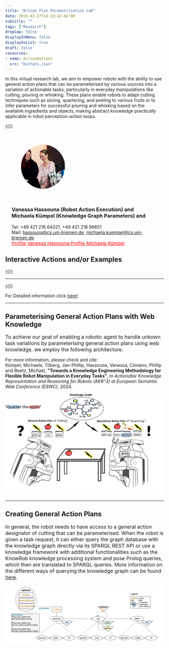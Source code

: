 ```yaml
---
title: "Action Plan Parametrisation Lab"
date: 2019-02-27T14:33:42-04:00
subtitle: ""
tags: ["Research"]
dropCap: false
displayInMenu: false
displayInList: true
draft: false
resources:
- name: ActionButtons
  src: "buttons.json"
---
```

In this virtual research lab, we aim to empower robots with the ability to use general action plans that can be parameterised by various sources into a variation of actionable tasks, particularly in everyday manipulations like cutting, pouring or whisking. These plans enable robots to adapt cutting techniques such as slicing, quartering, and peeling to various fruits or to infer parameters for successful pouring and whisking based on the available ingredients and objects, making abstract knowledge practically applicable in robot perception-action loops.


<div class="hidde-after-preview">
  {{<Webinterface>}}
  </br>
 <!-- For Detailed information click
  <a class="btn btn-success" target="_blank" href="actionable-knowledge-graph-laboratory/"><b>here!</b></a>  -->
</div>

<!--more-->


<div class="main-well-flex-container" style="margin:20px;align-items: center;">

  <div style="flex:30%;">
      <img src="VHuMK3.png" width="200" style="clip-path: circle(35%);">
  </div>

  <div style="flex:70%;">
    <h3>Vanessa Hassouna (Robot Action Execution) and Michaela Kümpel (Knowledge Graph Parameters) and</h3>
    Tel:     +49 421 218 64021, +49 421 218 99651 <br>
    <!--Fax:     +49 XXXXXXXXXX <br> -->
    Mail:     <a href="mailto:hassouna@cs.uni-bremen.de">hassouna@cs.uni-bremen.de</a>, <a href="mailto:michaela.kuempel@cs.uni-bremen.de">michaela.kuempel@cs.uni-bremen.de</a> <br>
      <a style="color:red" href="https://ai.uni-bremen.de/team/vanessa_hassouna">
      <span style="font-size: 15px;">Profile Vanessa Hassouna</span>
        <a style="color:red" href="https://ai.uni-bremen.de/team/michaela_kümpel">
      <span style="font-size: 15px;">Profile Michaela Kümpel</span>
    </a>
  </div>

</div> 

Interactive Actions and/or Examples
---
{{<Webinterface>}}
<hr>
{{<PouringInterface>}}
</br>

For Detailed information click 
<a href="https://food-ninja.github.io/WebKat-MealRobot//">here!</a> 


<hr>
<h2>Parameterising General Action Plans with Web Knowledge</h2>

<font size=3>To achieve our goal of enabling a robotic agent to handle unkown task variations by parameterising general action plans using web knowledge, we employ the following architecture.</font>

For more information, please check and cite:<br>
Kümpel, Michaela, Töberg, Jan-Phillip, Hassouna, Vanessa, Cimiano, Phillip and Beetz, Michael, <b>"Towards a Knowledge Engineering Methodology for Flexible Robot Manipulation in Everyday Tasks"</b>, In <i>Actionable Knowledge Representation and Reasoning for Robots (AKR^3) at European Semantic Web Conference (ESWC)</i>, 2024.<br>

<p align="center">
  <img src="Motivation4.jpg" width="600" alt="Action Plans"/><br>
</p>


<hr>


<h2>Creating General Action Plans</h2>


<font size=3>In general, the robot needs to have access to a general action designator of cutting that can be parameterised.
When the robot is given a task request, it can either query the graph database with the knowledge graph directly via its SPARQL REST API or use a knowledge framework with additional functionalities such as the KnowRob knowledge processing system and pose Prolog queries, which then are translated to SPARQL queries.
More information on the different ways of querying the knowledge graph can be found <a href="https://food-ninja.github.io/WebKat-MealRobot/posts/querylikearobot/">here</a>.</font>
<p align="center">
<img src="CuttingWithParameters.png" width="800" alt="Parameters"/>
</p>

